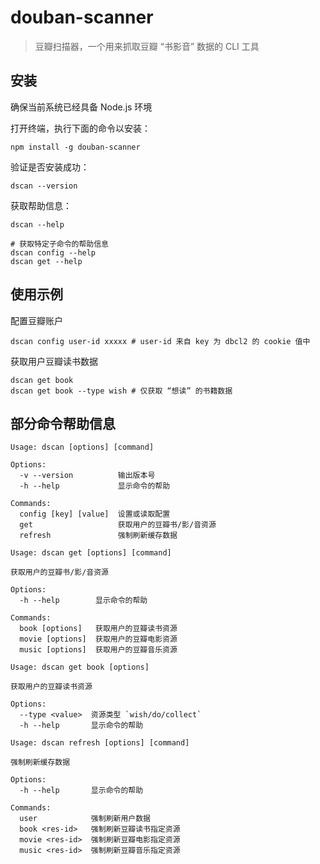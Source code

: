 # douban-scanner

> 豆瓣扫描器，一个用来抓取豆瓣 “书影音” 数据的 CLI 工具

## 安装

确保当前系统已经具备 Node.js 环境

打开终端，执行下面的命令以安装：

``` shell
npm install -g douban-scanner
```

验证是否安装成功：

``` shell
dscan --version
```

获取帮助信息：

``` shell
dscan --help

# 获取特定子命令的帮助信息
dscan config --help
dscan get --help
```



## 使用示例

配置豆瓣账户

``` shell
dscan config user-id xxxxx # user-id 来自 key 为 dbcl2 的 cookie 值中
```

获取用户豆瓣读书数据

``` shell
dscan get book
dscan get book --type wish # 仅获取 “想读” 的书籍数据
```



## 部分命令帮助信息

``` shell
Usage: dscan [options] [command]

Options:
  -v --version          输出版本号
  -h --help             显示命令的帮助

Commands:
  config [key] [value]  设置或读取配置
  get                   获取用户的豆瓣书/影/音资源
  refresh               强制刷新缓存数据
```

``` shell
Usage: dscan get [options] [command]

获取用户的豆瓣书/影/音资源

Options:
  -h --help        显示命令的帮助

Commands:
  book [options]   获取用户的豆瓣读书资源
  movie [options]  获取用户的豆瓣电影资源
  music [options]  获取用户的豆瓣音乐资源
```

``` shell
Usage: dscan get book [options]

获取用户的豆瓣读书资源

Options:
  --type <value>  资源类型 `wish/do/collect`
  -h --help       显示命令的帮助
```

``` shell
Usage: dscan refresh [options] [command]

强制刷新缓存数据

Options:
  -h --help       显示命令的帮助

Commands:
  user            强制刷新用户数据
  book <res-id>   强制刷新豆瓣读书指定资源
  movie <res-id>  强制刷新豆瓣电影指定资源
  music <res-id>  强制刷新豆瓣音乐指定资源
```

